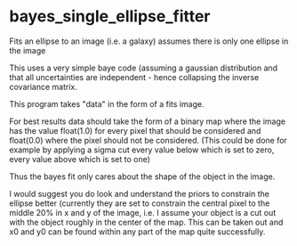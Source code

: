 # bayes_single_ellipse_fitter
Fits an ellipse to an image (i.e. a galaxy) assumes there is only one ellipse in the image

This uses a very simple baye code (assuming a gaussian distribution and that all 
uncertainties are independent - hence collapsing the inverse covariance matrix.

This program takes "data" in the form of a fits image.

For best results data should take the form of a binary map where the image has the value float(1.0) for every pixel
that should be considered and float(0.0) where the pixel should not be considered. 
(This could be done for example by applying a sigma cut every value below which is set to zero, 
every value above which is set to one)

Thus the bayes fit only cares about the shape of the object in the image.

I would suggest you do look and understand the priors to constrain the ellipse better 
(currently they are set to constrain the central pixel to the middle 20% in x and y of the image,
i.e. I assume your object is a cut out with the object roughly in the center of the map.
This can be taken out and x0 and y0 can be found within any part of the map quite successfully.
